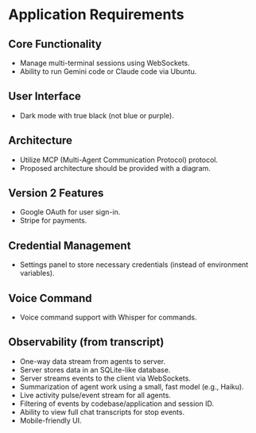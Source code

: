 
# Application Requirements

## Core Functionality
- Manage multi-terminal sessions using WebSockets.
- Ability to run Gemini code or Claude code via Ubuntu.

## User Interface
- Dark mode with true black (not blue or purple).

## Architecture
- Utilize MCP (Multi-Agent Communication Protocol) protocol.
- Proposed architecture should be provided with a diagram.

## Version 2 Features
- Google OAuth for user sign-in.
- Stripe for payments.

## Credential Management
- Settings panel to store necessary credentials (instead of environment variables).

## Voice Command
- Voice command support with Whisper for commands.

## Observability (from transcript)
- One-way data stream from agents to server.
- Server stores data in an SQLite-like database.
- Server streams events to the client via WebSockets.
- Summarization of agent work using a small, fast model (e.g., Haiku).
- Live activity pulse/event stream for all agents.
- Filtering of events by codebase/application and session ID.
- Ability to view full chat transcripts for stop events.
- Mobile-friendly UI.


